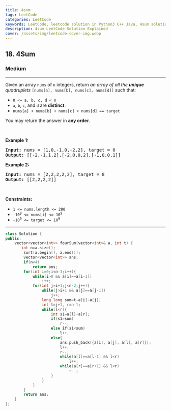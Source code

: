 ```yaml
---
title: 4sum
tags: LeetCode
categories: LeetCode
keywords: LeetCode, leetcode solution in Python3 C++ Java, 4sum solution
description: 4sum LeetCode Solution Explained
cover: /assets/img/leetcode-cover-img.webp
---
```



<h2>18. 4Sum</h2><h3>Medium</h3><hr><div><p>Given an array <code>nums</code> of <code>n</code> integers, return <em>an array of all the <strong>unique</strong> quadruplets</em> <code>[nums[a], nums[b], nums[c], nums[d]]</code> such that:</p>

<ul>
	<li><code>0 &lt;= a, b, c, d&nbsp;&lt; n</code></li>
	<li><code>a</code>, <code>b</code>, <code>c</code>, and <code>d</code> are <strong>distinct</strong>.</li>
	<li><code>nums[a] + nums[b] + nums[c] + nums[d] == target</code></li>
</ul>

<p>You may return the answer in <strong>any order</strong>.</p>

<p>&nbsp;</p>
<p><strong>Example 1:</strong></p>

<pre><strong>Input:</strong> nums = [1,0,-1,0,-2,2], target = 0
<strong>Output:</strong> [[-2,-1,1,2],[-2,0,0,2],[-1,0,0,1]]
</pre>

<p><strong>Example 2:</strong></p>

<pre><strong>Input:</strong> nums = [2,2,2,2,2], target = 8
<strong>Output:</strong> [[2,2,2,2]]
</pre>

<p>&nbsp;</p>
<p><strong>Constraints:</strong></p>

<ul>
	<li><code>1 &lt;= nums.length &lt;= 200</code></li>
	<li><code>-10<sup>9</sup> &lt;= nums[i] &lt;= 10<sup>9</sup></code></li>
	<li><code>-10<sup>9</sup> &lt;= target &lt;= 10<sup>9</sup></code></li>
</ul>
</div>

---




```cpp
class Solution {
public:
    vector<vector<int>> fourSum(vector<int>& a, int t) {
       int n=a.size();
        sort(a.begin(), a.end());
        vector<vector<int>> ans;
        if(n<4)
            return ans;
        for(int i=0;i<n-3;i++){
            while(i>0 && a[i]==a[i-1])
                i++;
            for(int j=i+1;j<n-2;j++){
                while(j>i+1 && a[j]==a[j-1])
                    j++;
                long long sum=t-a[i]-a[j];
                int l=j+1, r=n-1;
                while(l<r){
                    int s1=a[l]+a[r];
                    if(s1>sum)
                        r--;
                    else if(s1<sum)
                        l++;
                    else{
                        ans.push_back({a[i], a[j], a[l], a[r]});
                        l++;
                        r--;
                        while(a[l]==a[l-1] && l<r)
                            l++;
                        while(a[r]==a[r+1] && l<r)
                            r--;
                    }
                }
            }
        }
        return ans;
    }
};
```
